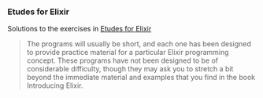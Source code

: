 ### Etudes for Elixir

Solutions to the exercises in
[Etudes for Elixir](http://chimera.labs.oreilly.com/books/1234000001642)

>The programs will usually be short, and each one has been designed to provide
practice material for a particular Elixir programming concept. These programs 
have not been designed to be of considerable difficulty, though they may ask
you to stretch a bit beyond the immediate material and examples that you find
in the book Introducing Elixir.
